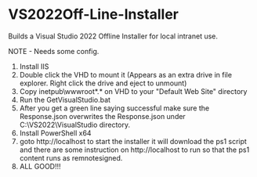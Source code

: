 # VS2022Off-Line-Installer
Builds a Visual Studio 2022 Offline Installer for local intranet use.

NOTE - Needs some config.

1. Install IIS
2. Double click the VHD to mount it (Appears as an extra drive in file explorer. Right click the drive and eject to unmount)
3. Copy inetpub\wwwroot\*.* on VHD to your "Default Web Site" directory
4. Run the GetVisualStudio.bat
5. After you get a green line saying successful make sure the Response.json overwrites the Response.json under C:\VS2022\VisualStudio directory.
6. Install PowerShell x64
7. goto http://localhost to start the installer it will download the ps1 script and there are some instruction on http://localhost to run so that the ps1 content runs as remnotesigned.
8. ALL GOOD!!!


